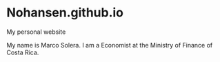 # Nohansen.github.io
My personal website

My name is Marco Solera. I am a Economist at the Ministry of Finance of Costa Rica.